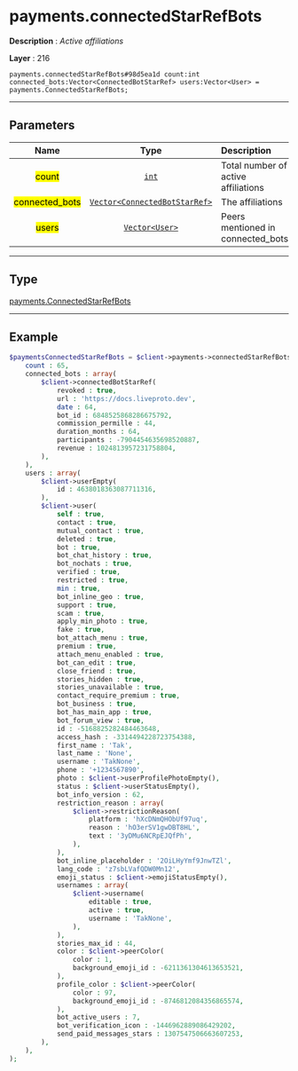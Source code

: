 # payments.connectedStarRefBots

**Description** : *Active affiliations*

**Layer** : 216

```tl
payments.connectedStarRefBots#98d5ea1d count:int connected_bots:Vector<ConnectedBotStarRef> users:Vector<User> = payments.ConnectedStarRefBots;
```

---

## Parameters

| Name | Type | Description |
| :---: | :---: | :--- |
| <mark>count</mark> | [`int`](type/int) | Total number of active affiliations |
| <mark>connected_bots</mark> | [`Vector<ConnectedBotStarRef>`](type/ConnectedBotStarRef) | The affiliations |
| <mark>users</mark> | [`Vector<User>`](type/User) | Peers mentioned in connected_bots |

---

## Type

[payments.ConnectedStarRefBots](type/payments.ConnectedStarRefBots)

---

## Example

```php
$paymentsConnectedStarRefBots = $client->payments->connectedStarRefBots(
	count : 65,
	connected_bots : array(
		$client->connectedBotStarRef(
			revoked : true,
			url : 'https://docs.liveproto.dev',
			date : 64,
			bot_id : 6848525868286675792,
			commission_permille : 44,
			duration_months : 64,
			participants : -7904454635698520887,
			revenue : 1024813957231758804,
		),
	),
	users : array(
		$client->userEmpty(
			id : 4638018363087711316,
		),
		$client->user(
			self : true,
			contact : true,
			mutual_contact : true,
			deleted : true,
			bot : true,
			bot_chat_history : true,
			bot_nochats : true,
			verified : true,
			restricted : true,
			min : true,
			bot_inline_geo : true,
			support : true,
			scam : true,
			apply_min_photo : true,
			fake : true,
			bot_attach_menu : true,
			premium : true,
			attach_menu_enabled : true,
			bot_can_edit : true,
			close_friend : true,
			stories_hidden : true,
			stories_unavailable : true,
			contact_require_premium : true,
			bot_business : true,
			bot_has_main_app : true,
			bot_forum_view : true,
			id : -5168825282484463648,
			access_hash : -3314494228723754388,
			first_name : 'Tak',
			last_name : 'None',
			username : 'TakNone',
			phone : '+1234567890',
			photo : $client->userProfilePhotoEmpty(),
			status : $client->userStatusEmpty(),
			bot_info_version : 62,
			restriction_reason : array(
				$client->restrictionReason(
					platform : 'hXcDNmQHObUf97uq',
					reason : 'hO3erSV1gwDBT8HL',
					text : '3yDMu6NCRpEJQfPh',
				),
			),
			bot_inline_placeholder : '2OiLHyYmf9JnwTZl',
			lang_code : 'z7sbLVafQDW0Mn12',
			emoji_status : $client->emojiStatusEmpty(),
			usernames : array(
				$client->username(
					editable : true,
					active : true,
					username : 'TakNone',
				),
			),
			stories_max_id : 44,
			color : $client->peerColor(
				color : 1,
				background_emoji_id : -6211361304613653521,
			),
			profile_color : $client->peerColor(
				color : 97,
				background_emoji_id : -8746812084356865574,
			),
			bot_active_users : 7,
			bot_verification_icon : -1446962889086429202,
			send_paid_messages_stars : 1307547506663607253,
		),
	),
);
```